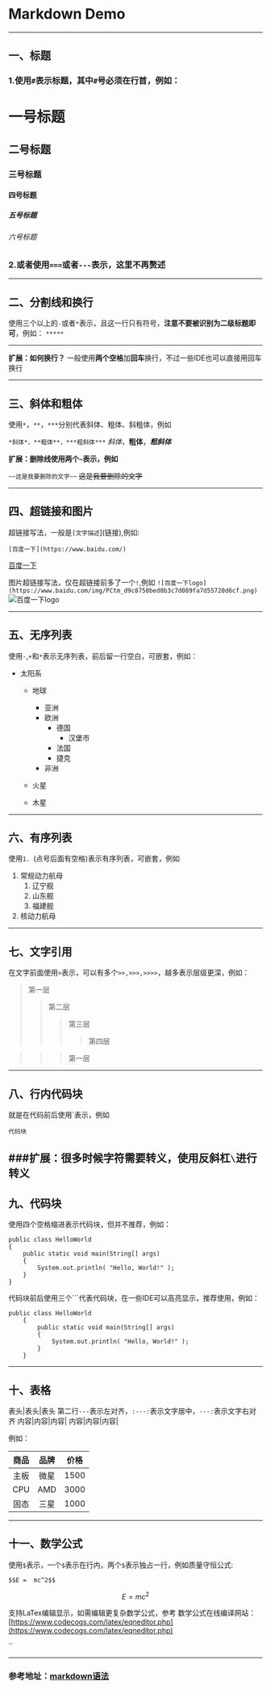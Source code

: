 # Markdown Demo  

---
## 一、标题  


### 1.使用`#`表示标题，其中`#`号必须在行首，例如：
# 一号标题
## 二号标题
### 三号标题
#### 四号标题
##### 五号标题
###### 六号标题

### 2.或者使用`===`或者`---`表示，这里不再赘述
---

## 二、分割线和换行  
使用三个以上的`-`或者`*`表示，且这一行只有符号，**注意不要被识别为二级标题即可**，例如：
`*****`

---------

**扩展：如何换行？**
一般使用**两个空格**加**回车**换行，不过一些IDE也可以直接用回车换行  
**********

## 三、斜体和粗体  

使用`*`，`**`，`***`分别代表斜体、粗体、斜粗体，例如  

`*斜体*，**粗体**，***粗斜体***`
*斜体*，**粗体**，***粗斜体***  

**扩展：删除线使用两个`~`表示，例如**  

`~~这是我要删除的文字~~`
~~这是我要删除的文字~~
********

## 四、超链接和图片
超链接写法，一般是`[文字描述`](链接),例如:
```
[百度一下](https://www.baidu.com/)
```

[百度一下](https://www.baidu.com/)

图片超链接写法，仅在超链接前多了一个`!`,例如
`![百度一下logo](https://www.baidu.com/img/PCtm_d9c8750bed0b3c7d089fa7d55720d6cf.png)`
![百度一下logo](https://www.baidu.com/img/PCtm_d9c8750bed0b3c7d089fa7d55720d6cf.png)

---
## 五、无序列表
使用`-`,`+`和`*`表示无序列表，前后留一行空白，可嵌套，例如：  

  - 太阳系
    - 地球
      - 亚洲
      - 欧洲
        -  德国
           - 汉堡市  
        -  法国
        -  捷克
      - 非洲
        
    - 火星 
    - 木星  
 
---
## 六、有序列表
使用`1. `(点号后面有空格)表示有序列表，可嵌套，例如

1. 常规动力航母
   1.  辽宁舰
   2.  山东舰
   3.  福建舰
2. 核动力航母
---
## 七、文字引用
在文字前面使用`>`表示，可以有多个`>>,>>>,>>>>`，越多表示层级更深，例如：
>第一层
>>第二层
>>>第三层
>>>>第四层

>>>第一层
---
## 八、行内代码块
就是在代码前后使用`表示，例如  

`代码块`

###扩展：很多时候字符需要转义，使用反斜杠`\`进行转义
---
## 九、代码块
使用四个空格缩进表示代码块，但并不推荐，例如：  


    public class HelloWorld
    {
        public static void main(String[] args)
        { 
            System.out.println( "Hello, World!" );
        }
    }    
代码块前后使用三个```代表代码块，在一些IDE可以高亮显示，推荐使用，例如：
```
public class HelloWorld
    {
        public static void main(String[] args)
        { 
            System.out.println( "Hello, World!" );
        }
    }
```   
---
## 十、表格 
表头|表头|表头 
第二行`---`表示左对齐，`:---:`表示文字居中，`---:`表示文字右对齐
内容|内容|内容|
内容|内容|内容|

例如：

|商品|品牌|价格|
|:---:|:---:|:---:|
|主板|微星|1500|
|CPU|AMD|3000|
|固态|三星|1000|

---

## 十一、数学公式
使用`$`表示，一个`$`表示在行内，两个`$`表示独占一行，例如质量守恒公式:  

`$$E =  mc^2$$`  

$$E =  mc^2$$

支持LaTex编辑显示，如需编辑更复杂数学公式，参考
数学公式在线编译网站：
[https://www.codecogs.com/latex/eqneditor.php](https://www.codecogs.com/latex/eqneditor.php)

``







---
### 参考地址：[markdown语法](https://github.com/afei-cn/MarkdownDemo)